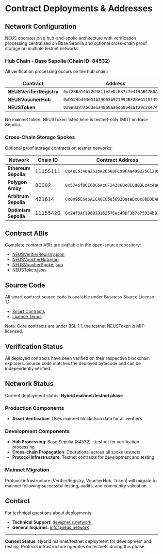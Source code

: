 # Contract Deployments & Addresses

## Network Configuration

NEUS operates on a hub-and-spoke architecture with verification processing centralized on Base Sepolia and optional cross-chain proof storage on multiple testnet networks.

### Hub Chain - Base Sepolia (Chain ID: 84532)

All verification processing occurs on the hub chain:

| Contract | Address | Explorer |
|----------|---------|----------|
| **NEUSVerifierRegistry** | `0x728Ba14b52d4811e2eDcE37c7e419AB47B0A17Df` | [BaseScan](https://sepolia.basescan.org/address/0x728Ba14b52d4811e2eDcE37c7e419AB47B0A17Df) |
| **NEUSVoucherHub** | `0xD524bd93e51b29C63b921994BF2BA61f8f49FB6C` | [BaseScan](https://sepolia.basescan.org/address/0xD524bd93e51b29C63b921994BF2BA61f8f49FB6C) |
| **NEUSToken** | `0x9e8387A563e124868aa6c6064E6f29c2ce745935` | [BaseScan](https://sepolia.basescan.org/address/0x9e8387A563e124868aa6c6064E6f29c2ce745935) |

No mainnet token. NEUSToken listed here is testnet-only (MIT) on Base Sepolia.

### Cross-Chain Storage Spokes

Optional proof storage contracts on testnet networks:

| Network | Chain ID | Contract Address | Explorer |
|---------|----------|------------------|----------|
| **Ethereum Sepolia** | 11155111 | `0x4eE5346a253bA26508FC99FAa49932561205359C` | [Etherscan](https://sepolia.etherscan.io/address/0x4eE5346a253bA26508FC99FAa49932561205359C) |
| **Polygon Amoy** | 80002 | `0x5746f86E6BC6AcCF34286Bc8E8803CcAc4a0306d` | [OKLink](https://www.oklink.com/amoy/address/0x5746f86E6BC6AcCF34286Bc8E8803CcAc4a0306d) |
| **Arbitrum Sepolia** | 421614 | `0x0095E6e6A1CA0E05e56920aeaDc0c8bDDEADcdC1` | [Arbiscan](https://sepolia.arbiscan.io/address/0x0095E6e6A1CA0E05e56920aeaDc0c8bDDEADcdC1) |
| **Optimism Sepolia** | 11155420 | `0x24f9Af19693D163576ac49DF3b7a75934bB3B1b4` | [Etherscan](https://sepolia-optimism.etherscan.io/address/0x24f9Af19693D163576ac49DF3b7a75934bB3B1b4) |

## Contract ABIs

Complete contract ABIs are available in the open-source repository:

- [NEUSVerifierRegistry.json](https://github.com/neus/network/blob/main/abis/NEUSVerifierRegistry.json)
- [NEUSVoucherHub.json](https://github.com/neus/network/blob/main/abis/NEUSVoucherHub.json)
- [NEUSVoucherSpoke.json](https://github.com/neus/network/blob/main/abis/NEUSVoucherSpoke.json)
- [NEUSToken.json](https://github.com/neus/network/blob/main/abis/NEUSToken.json)

## Source Code

All smart contract source code is available under Business Source License 1.1:

- [Smart Contracts](https://github.com/neus/network/blob/main/contracts)
- [License Terms](https://github.com/neus/network/blob/main/contracts/LICENSE)

Note: Core contracts are under BSL 1.1; the testnet NEUSToken is MIT-licensed.

## Verification Status

All deployed contracts have been verified on their respective blockchain explorers. Source code matches the deployed bytecode and can be independently verified.

## Network Status

Current deployment status: **Hybrid mainnet/testnet phase**

### Production Components
- **Asset Verification**: Uses mainnet blockchain data for all verifiers

### Development Components  
- **Hub Processing**: Base Sepolia (84532) - testnet for verification processing
- **Cross-chain Propagation**: Operational across all spoke testnets
- **Protocol Infrastructure**: Testnet contracts for development and testing

### Mainnet Migration
Protocol infrastructure (VerifierRegistry, VoucherHub, Token) will migrate to mainnet following successful testing, audits, and community validation.

## Contact

For technical questions about deployments:
- **Technical Support**: [dev@neus.network](mailto:dev@neus.network)
- **General Inquiries**: [info@neus.network](mailto:info@neus.network)

---

**Current Status**: Hybrid mainnet/testnet deployment for development and testing. Protocol infrastructure operates on testnets during this phase.
